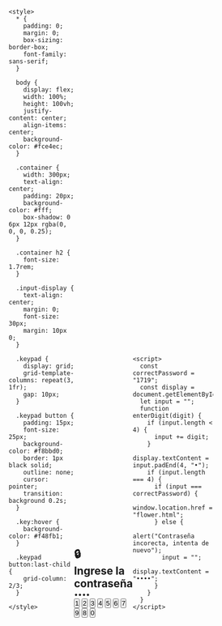 <!DOCTYPE html>
<html lang="en">
  <head>
    <meta charset="UTF-8" />
    <meta name="viewport" content="width=device-width, initial-scale=1.0" />
    <link rel="preconnect" href="https://fonts.googleapis.com">
    <link rel="preconnect" href="https://fonts.gstatic.com" crossorigin>
    <link href="https://fonts.googleapis.com/css2?family=Poppins:wght@300;400;500;600&display=swap" rel="stylesheet">
    <title>UNA FLOR AMARILLA PARA TI :)</title>
    
    <style>
      * {
        padding: 0;
        margin: 0;
        box-sizing: border-box;
        font-family: sans-serif;
      }

      body {
        display: flex;
        width: 100%;
        height: 100vh;
        justify-content: center;
        align-items: center;
        background-color: #fce4ec;
      }

      .container {
        width: 300px;
        text-align: center;
        padding: 20px;
        background-color: #fff;
        box-shadow: 0 6px 12px rgba(0, 0, 0, 0.25);
      }

      .container h2 {
        font-size: 1.7rem;
      }

      .input-display {
        text-align: center;
        margin: 0;
        font-size: 30px;
        margin: 10px 0;
      }

      .keypad {
        display: grid;
        grid-template-columns: repeat(3, 1fr);
        gap: 10px;
      }

      .keypad button {
        padding: 15px;
        font-size: 25px;
        background-color: #f8bbd0;
        border: 1px black solid;
        outline: none;
        cursor: pointer;
        transition: background 0.2s;
      }

      .key:hover {
        background-color: #f48fb1;
      }

      .keypad button:last-child {
        grid-column: 2/3;
      }

    </style>
  </head>
  <body>
    <div class="container">
      <h2>
        🔒<br />
        Ingrese la contraseña
      </h2>
      <div class="input-display" id="inputDisplay">••••</div>
      <div class="keypad">
        <button class="key" onclick="enterDigit('1')">1</button>
        <button class="key" onclick="enterDigit('2')">2</button>
        <button class="key" onclick="enterDigit('3')">3</button>
        <button class="key" onclick="enterDigit('4')">4</button>
        <button class="key" onclick="enterDigit('5')">5</button>
        <button class="key" onclick="enterDigit('6')">6</button>
        <button class="key" onclick="enterDigit('7')">7</button>
        <button class="key" onclick="enterDigit('9')">9</button>
        <button class="key" onclick="enterDigit('8')">8</button>
        <button class="key" onclick="enterDigit('0')">0</button>
      </div>
    </div>

    <script>
      const correctPassword = "1719";
      const display = document.getElementById("inputDisplay");
      let input = "";
      function enterDigit(digit) {
        if (input.length < 4) {
          input += digit;
        }
        display.textContent = input.padEnd(4, "•");
        if (input.length === 4) {
          if (input === correctPassword) {
            window.location.href = "flower.html"; 
          } else {
            alert("Contraseña incorecta, intenta de nuevo");
            input = "";
            display.textContent = "••••";
          }
        }
      }
    </script>
  </body>
</html>



<!DOCTYPE html>
<html lang="en">
  <head>
    <meta charset="UTF-8" />
    <meta name="viewport" content="width=device-width, initial-scale=1.0" />
    <title>Flor Amarilla para ti</title>
    <style>
      * {
        padding: 0;
        margin: 0;
        box-sizing: border-box;
      }

      :root {
        --color-bg: linear-gradient(to top, #00d4ff, #000);
        --line-color: linear-gradient(
          to left top,
          #82ff86 20%,
          #144425,
          #104e1c
        );
        --flower-center: radial-gradient(circle, #000, #ff5e00);
        --leaf-color: radial-gradient(circle, #82ff86, #104e1c);
        --petal-color: radial-gradient(circle, #ff5e00, #ffbb00);
      }

      body {
        background-image: var(--color-bg);
        min-height: 100vh;
        display: flex;
        align-items: flex-end;
        justify-content: center;
        overflow: hidden;
      }

      h1 {
        position: absolute;
        top: 20px;
        text-align: center;
        width: 100%;
        color: #fff;
        font-family: "Poppins", sans-serif;
        font-weight: 300;
        font-size: 28px;
      }

      .flower_wrapper {
        position: absolute;
        left: 50%;
        bottom: 20px;
        transform: translateX(-50%);
        z-index: 5;
      }

      .flower_stem {
        width: 20px;
        height: 400px;
        background-image: var(--line-color);
        border-radius: 20px;
      }

      .flower_center {
        position: absolute;
        top: -93px;
        left: 50%;
        transform: translateX(-50%);
        width: 150px;
        height: 150px;
        border-radius: 50%;
        background: var(--flower-center);
        z-index: 5;
        opacity: 0;
        animation: open-flower-center 1s ease-out forwards;
        animation-delay: 1s;
      }

      .flower_petal {
        position: absolute;
        width: 70px;
        height: 140px;
        background: var(--petal-color);
        clip-path: ellipse(35% 50% at 50% 50%);
        top: -40%;
        left: 50%;
        transform-origin: center bottom;
        opacity: 0;
        animation: open-flower-petal 1s ease-out forwards;
      }

      .flower_petal-1 {
        --rotate-deg: 0deg;
        animation-delay: 1.2s;
      }
      .flower_petal-2 {
        --rotate-deg: 30deg;
        animation-delay: 1.25s;
      }
      .flower_petal-3 {
        --rotate-deg: 60deg;
        animation-delay: 1.3s;
      }
      .flower_petal-4 {
        --rotate-deg: 90deg;
        animation-delay: 1.35s;
      }
      .flower_petal-5 {
        --rotate-deg: 120deg;
        animation-delay: 1.4s;
      }
      .flower_petal-6 {
        --rotate-deg: 150deg;
        animation-delay: 1.45s;
      }
      .flower_petal-7 {
        --rotate-deg: 180deg;
        animation-delay: 1.5s;
      }
      .flower_petal-8 {
        --rotate-deg: 210deg;
        animation-delay: 1.55s;
      }
      .flower_petal-9 {
        --rotate-deg: 240deg;
        animation-delay: 1.6s;
      }
      .flower_petal-10 {
        --rotate-deg: 270deg;
        animation-delay: 1.65s;
      }
      .flower_petal-11 {
        --rotate-deg: 300deg;
        animation-delay: 1.7s;
      }
      .flower_petal-12 {
        --rotate-deg: 330deg;
        animation-delay: 1.75s;
      }

      .flower_leaf {
        position: absolute;
        width: 70px;
        height: 120px;
        background: var(--leaf-color);
        border-radius: 100px 20px 100px 20px;
        transform-origin: center bottom;
      }

      .flower_leaf-1 {
        left: 60%;
        bottom: 150px;
        transform: translateX(-45%) rotate(80deg);
      }

      .flower_leaf-2 {
        left: 60%;
        bottom: 200px;
        transform: translateX(-55%) rotate(-80deg);
      }

      @keyframes open-flower-petal {
        0% {
          transform: translateX(-50%) translateY(50px) rotate(0deg);
          opacity: 0;
        }
        50% {
          opacity: 1;
        }
        100% {
          transform: translateX(-50%) translateY(0) rotate(var(--rotate-deg));
          opacity: 1;
        }
      }

      @keyframes open-flower-center {
        0% {
          transform: translateX(-50%) scale(0);
          opacity: 0;
        }
        100% {
          transform: translateX(-50%) scale(1);
          opacity: 1;
        }
      }

      .flower_light,
      .light {
        position: absolute;
        width: 10px;
        height: 10px;
        background-color: rgb(255, 251, 0);
        border-radius: 50%;
        filter: blur(2px);
        z-index: 1;
      }

      .flower_light {
        bottom: 450px;
        animation: light-ans 4s linear infinite backwards;
      }

      .light-1 {
        left: 5%;
        animation-delay: 1s;
      }
      .light-2 {
        left: 15%;
        animation-delay: 0.5s;
      }
      .light-3 {
        left: 25%;
        animation-delay: 0.3s;
      }
      .light-4 {
        left: 35%;
        animation-delay: 0.9s;
      }
      .light-5 {
        left: 45%;
        animation-delay: 1.5s;
      }
      .light-6 {
        left: 55%;
        animation-delay: 3s;
      }
      .light-7 {
        left: 65%;
        animation-delay: 2s;
      }
      .light-8 {
        left: 75%;
        animation-delay: 3.5s;
      }
      .light-9 {
        left: 85%;
        animation-delay: 2s;
      }
      .light-10 {
        left: 92%;
        animation-delay: 3.5s;
      }
      .light-11 {
        left: 95%;
        animation-delay: 3s;
      }
      .light-12 {
        left: 98%;
        animation-delay: 0.5s;
      }
      .light {
        position: absolute;
        bottom: 0px;
        width: 10px;
        height: 10px;
        background-color: rgb(255, 251, 0);
        border-radius: 50%;
        filter: blur(2px);
        animation: light-ans-background 7s linear infinite backwards;
        z-index: 1; /* confettis detrás de la flor */
      }

      .light-1 {
        left: 100px;
        animation-delay: 1s;
      }
      .light-2 {
        left: 200px;
        animation-delay: 0.5s;
      }
      .light-3 {
        left: 600px;
        animation-delay: 0.3s;
      }
      .light-4 {
        left: 800px;
        animation-delay: 0.9s;
      }
      .light-5 {
        left: 450px;
        animation-delay: 1.5s;
      }
      .light-6 {
        left: 100px;
        animation-delay: 3s;
      }
      .light-7 {
        left: 900px;
        animation-delay: 2s;
      }
      .light-8 {
        left: 600px;
        animation-delay: 3.5s;
      }
      .light-9 {
        left: 700px;
        animation-delay: 2s;
      }
      .light-10 {
        left: 950px;
        animation-delay: 3.5s;
      }
      .light-11 {
        left: 750px;
        animation-delay: 3s;
      }
      .light-12 {
        left: 850px;
        animation-delay: 0.5s;
      }

      @keyframes light-ans {
        0% {
          opacity: 0;
          transform: translateY(0px);
        }
        25% {
          opacity: 1;
          transform: translateY(-50px) translateX(-20px);
        }
        50% {
          opacity: 1;
          transform: translateY(-150px) translateX(20px);
          filter: blur(2px);
        }
        75% {
          transform: translateY(-200px) translateX(-20px);
          filter: blur(2px);
        }
        100% {
          transform: translateY(-300px);
          opacity: 0;
          filter: blur(10px);
        }
      }

      @keyframes light-ans-background {
        0% {
          opacity: 0;
          transform: translateY(0) translateX(0);
        }
        25% {
          opacity: 1;
          transform: translateY(-100px) translateX(10px);
        }
        50% {
          transform: translateY(-200px) translateX(-10px);
        }
        75% {
          transform: translateY(-400px) translateX(15px);
        }
        100% {
          opacity: 0;
          transform: translateY(-600px) translateX(-5px);
        }
      }

      .flower-btn {
        padding: 15px 30px;
        font-size: 18px;
        font-family: "Poppins", sans-serif;
        font-weight: 600;
        color: #fff;
        background: linear-gradient(45deg, #ffbb00, #ff5e00);
        border: none;
        border-radius: 50px;
        cursor: pointer;
        box-shadow: 0 8px 15px rgba(0, 0, 0, 0.3);
        transition: all 0.3s ease;
        position: relative;
        overflow: hidden;
        z-index: 999;
        margin: 40px 0;
      }

      .flower-btn:hover {
        transform: translateY(-3px);
        box-shadow: 0 12px 20px rgba(0, 0, 0, 0.4);
      }

    </style>
  </head>
  <body>
    <audio
      id="id_audio"
      src=  jirasol.mp3 
    ></audio>
    <h1>Te regalo esta flor amarilla porque eres la persona que amo :)</h1>
    <div class="sunflower">
      <div class="flower_wrapper">
        <div class="flower_stem"></div>
        <div class="flower_center"></div>
        <div class="flower_petal flower_petal-1"></div>
        <div class="flower_petal flower_petal-2"></div>
        <div class="flower_petal flower_petal-3"></div>
        <div class="flower_petal flower_petal-4"></div>
        <div class="flower_petal flower_petal-5"></div>
        <div class="flower_petal flower_petal-6"></div>
        <div class="flower_petal flower_petal-7"></div>
        <div class="flower_petal flower_petal-8"></div>
        <div class="flower_petal flower_petal-9"></div>
        <div class="flower_petal flower_petal-10"></div>
        <div class="flower_petal flower_petal-11"></div>
        <div class="flower_petal flower_petal-12"></div>

        <div class="flower_leaf flower_leaf-1"></div>
        <div class="flower_leaf flower_leaf-2"></div>

        <div class="flower_light flower_light-1"></div>
        <div class="flower_light flower_light-2"></div>
        <div class="flower_light flower_light-3"></div>
        <div class="flower_light flower_light-4"></div>
        <div class="flower_light flower_light-5"></div>
        <div class="flower_light flower_light-6"></div>
        <div class="flower_light flower_light-7"></div>
        <div class="flower_light flower_light-8"></div>
      </div>
    </div>

    <div class="light light-1"></div>
    <div class="light light-2"></div>
    <div class="light light-3"></div>
    <div class="light light-4"></div>
    <div class="light light-5"></div>
    <div class="light light-6"></div>
    <div class="light light-7"></div>
    <div class="light light-8"></div>
    <div class="light light-9"></div>
    <div class="light light-10"></div>
    <div class="light light-11"></div>
    <div class="light light-12"></div>
    <button class="flower-btn">CLICK AQUI</button>
    <script>
      const floweBtn = document.querySelector(".flower-btn");
      const audio = document.getElementById("id_audio")
      floweBtn.onclick = () => {
        audio.play()
        audio.volume = 0.5
      }
    </script>
  </body>
</html>

